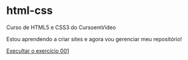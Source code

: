 # html-css
 Curso de HTML5 e CSS3 do CursoemVideo

Estou aprendendo a criar sites e agora vou gerenciar meu repositório!

<a href= "https://lilianprodev.github.io/html-css/exercicios/ex001/index.html">Execultar o exercício 001</a>